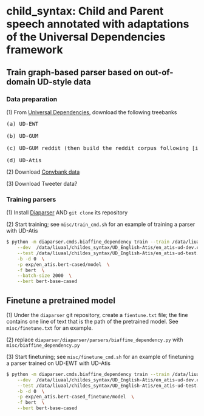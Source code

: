 # child_syntax: Child and Parent speech annotated with adaptations of the Universal Dependencies framework

## Train graph-based parser based on out-of-domain UD-style data

### Data preparation

(1) From [Universal Dependencies](https://universaldependencies.org/), download the following treebanks

<pre>(a) UD-EWT <br>
(b) UD-GUM <br>
(c) UD-GUM reddit (then build the reddit corpus following [instructions](https://github.com/amir-zeldes/gum/blob/master/README_reddit.md) <br>
(d) UD-Atis
</pre>

(2) Download [Convbank data](https://gitlab.com/ucdavisnlp/dialog-parsing/-/tree/master/dep_parsed)

(3) Download Tweeter data?

### Training parsers

(1) Install [Diaparser](https://github.com/Unipisa/diaparser) AND `git clone` its repository

(2) Start training; see `misc/train_cmd.sh` for an example of training a parser with UD-Atis 

```sh
$ python -m diaparser.cmds.biaffine_dependency train --train /data/liuaal/childes_syntax/UD_English-Atis/en_atis-ud-train.conllu \
    --dev  /data/liuaal/childes_syntax/UD_English-Atis/en_atis-ud-dev.conllu \
    --test /data/liuaal/childes_syntax/UD_English-Atis/en_atis-ud-test.conllu \
    -b -d 0  \
    -p exp/en_atis.bert-cased/model  \
    -f bert  \
    --batch-size 2000  \
    --bert bert-base-cased
```

## Finetune a pretrained model

(1) Under the `diaparser` git repository, create a `fientune.txt` file; the fine contains one line of text that is the path of the pretrained model. See `misc/finetune.txt` for an example.

(2) replace `diaparser/diaparser/parsers/biaffine_dependency.py` with `misc/biaffine_dependency.py`

(3) Start finetuning; see `misc/finetune_cmd.sh` for an example of finetuning a parser trained on UD-EWT with UD-Atis

```sh
$ python -m diaparser.cmds.biaffine_dependency train --train /data/liuaal/childes_syntax/UD_English-Atis/en_atis-ud-train.conllu \
    --dev  /data/liuaal/childes_syntax/UD_English-Atis/en_atis-ud-dev.conllu \
    --test /data/liuaal/childes_syntax/UD_English-Atis/en_atis-ud-test.conllu \
    -b -d 0  \
    -p exp/en_atis.bert-cased_finetune/model  \
    -f bert  \
    --bert bert-base-cased
```
